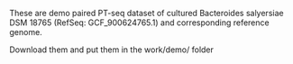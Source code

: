 These are demo paired PT-seq dataset of cultured Bacteroides salyersiae DSM 18765 (RefSeq: GCF_900624765.1) and corresponding reference genome.

Download them and put them in the work/demo/ folder
